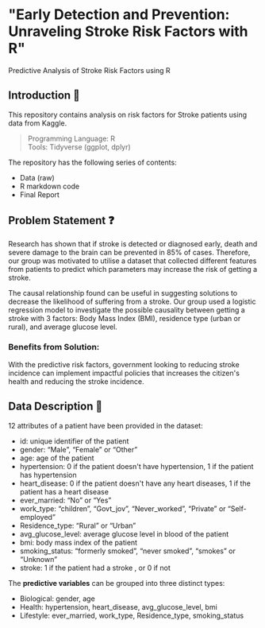 # "Early Detection and Prevention: Unraveling Stroke Risk Factors with R"
Predictive Analysis of Stroke Risk Factors using R 

## Introduction 🌟
This repository contains analysis on risk factors for Stroke patients using data from Kaggle.
> Programming Language: R \
> Tools: Tidyverse (ggplot, dplyr)

The repository has the following series of contents:
- Data (raw)
- R markdown code
- Final Report

## Problem Statement ❓
Research has shown that if stroke is detected or diagnosed early, death and severe damage to the brain can be prevented in 85% of cases. Therefore, our group was motivated to utilise a dataset that collected different features from patients to predict which parameters may increase the risk of getting a stroke. 

The causal relationship found can be useful in suggesting solutions to decrease the likelihood of suffering from a stroke. Our group used a logistic regression model to investigate the possible causality between getting a stroke with 3 factors: Body Mass Index (BMI), residence type (urban or rural), and average glucose level.

### Benefits from Solution:
With the predictive risk factors, government looking to reducing stroke incidence can implement impactful policies that increases the citizen's health and reducing the stroke incidence. 

## Data Description 📶
12 attributes of a patient have been provided in the dataset:
- id: unique identifier of the patient
- gender: “Male”, “Female” or “Other”
- age: age of the patient
- hypertension: 0 if the patient doesn't have hypertension, 1 if the patient has hypertension
- heart_disease: 0 if the patient doesn't have any heart diseases, 1 if the patient has a heart
disease
- ever_married: “No” or “Yes”
- work_type: “children”, “Govt_jov”, “Never_worked”, “Private” or “Self-employed”
- Residence_type: “Rural” or “Urban”
- avg_glucose_level: average glucose level in blood of the patient
- bmi: body mass index of the patient
- smoking_status: “formerly smoked”, “never smoked”, “smokes” or “Unknown”
- stroke: 1 if the patient had a stroke , or 0 if not

The **predictive variables** can be grouped into three distinct types:
- Biological: gender, age
- Health: hypertension, heart_disease, avg_glucose_level, bmi
- Lifestyle: ever_married, work_type, Residence_type, smoking_status
